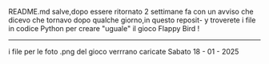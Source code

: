 README.md
salve,dopo essere ritornato 2 settimane fa con un avviso  che dicevo che tornavo dopo qualche giorno,in questo reposit-
y troverete i file in codice Python per creare "uguale" il gioco Flappy Bird !


-------------------------------------------------------------------------

i file per le foto .png del gioco verrrano caricate Sabato 18 - 01 - 2025  
